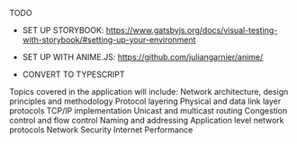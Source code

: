 TODO

- SET UP STORYBOOK: https://www.gatsbyjs.org/docs/visual-testing-with-storybook/#setting-up-your-environment

- SET UP WITH ANIME.JS: https://github.com/juliangarnier/anime/

- CONVERT TO TYPESCRIPT

Topics covered in the application will include:
Network architecture, design principles and methodology
Protocol layering
Physical and data link layer protocols
TCP/IP implementation
Unicast and multicast routing
Congestion control and flow control
Naming and addressing
Application level network protocols
Network Security
Internet Performance
